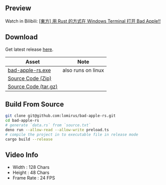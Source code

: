 ## Preview

Watch in Bilibili: [[東方] 用 Rust 的方式在 Windows Terminal 打开 Bad Apple!!](https://www.bilibili.com/video/BV1mo4y117Nb/)

## Download

Get latest release [here](https://github.com/lomirus/bad-apple-rs/releases).

|Asset|Note|
|---|---|
|[bad-apple-rs.exe](https://github.com/lomirus/bad-apple-rs/releases/download/v1.3.0/bad-apple-rs.exe)|also runs on linux|
|[Source Code (Zip)](https://github.com/lomirus/bad-apple-rs/archive/refs/tags/v1.3.0.zip)||
|[Source Code (tar.gz)](https://github.com/lomirus/bad-apple-rs/archive/refs/tags/v1.3.0.tar.gz)||

## Build From Source

```bash
git clone git@github.com:lomirus/bad-apple-rs.git
cd bad-apple-rs
# generate `data.rs` from `source.txt`
deno run --allow-read --allow-write preload.ts
# compile the project in to executable file in release mode
cargo build --release
```

## Video Info

- Width : 128 Chars
- Height : 48 Chars
- Frame Rate : 24 FPS
